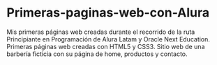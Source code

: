 # Primeras-paginas-web-con-Alura
Mis primeras páginas web creadas durante el recorrido de la ruta Principiante en Programación de Alura Latam y Oracle Next Education.
Primeras páginas web creadas con HTML5 y CSS3. Sitio web de una barbería ficticia con su página de home, productos y contacto.
